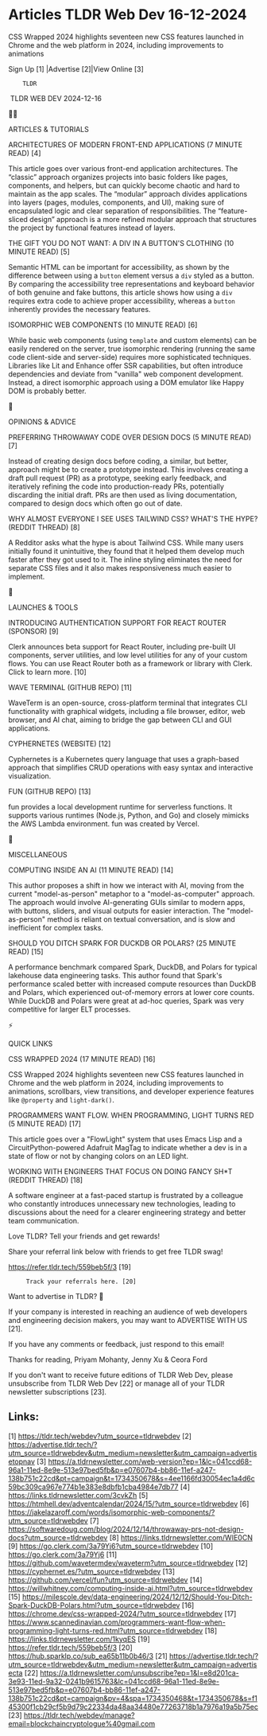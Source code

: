 # Articles TLDR Web Dev 16-12-2024

CSS Wrapped 2024 highlights seventeen new CSS features launched in
Chrome and the web platform in 2024, including improvements to
animations ‌ ‌ ‌ ‌ ‌ ‌ ‌ ‌ ‌ ‌ ‌ ‌ ‌ ‌ ‌ ‌ ‌ ‌ ‌ ‌ ‌ ‌ ‌ ‌ ‌ ‌  ‌ ‌ ‌ ‌ ‌ ‌ ‌ ‌ ‌ ‌ ‌ ‌ ‌ ‌ ‌ ‌ ‌ ‌ ‌ ‌ ‌ ‌ ‌ ‌ ‌ ‌ 


 Sign Up [1] |Advertise [2]|View Online [3] 

		TLDR 

 TLDR WEB DEV 2024-12-16

🧑‍💻 

ARTICLES & TUTORIALS

 ARCHITECTURES OF MODERN FRONT-END APPLICATIONS (7 MINUTE READ) [4] 

 This article goes over various front-end application architectures.
The “classic” approach organizes projects into basic folders like
pages, components, and helpers, but can quickly become chaotic and
hard to maintain as the app scales. The “modular” approach divides
applications into layers (pages, modules, components, and UI), making
sure of encapsulated logic and clear separation of responsibilities.
The “feature-sliced design” approach is a more refined modular
approach that structures the project by functional features instead of
layers. 

 THE GIFT YOU DO NOT WANT: A DIV IN A BUTTON'S CLOTHING (10 MINUTE
READ) [5] 

 Semantic HTML can be important for accessibility, as shown by the
difference between using a `button` element versus a `div` styled as a
button. By comparing the accessibility tree representations and
keyboard behavior of both genuine and fake buttons, this article shows
how using a `div` requires extra code to achieve proper accessibility,
whereas a `button` inherently provides the necessary features. 

 ISOMORPHIC WEB COMPONENTS (10 MINUTE READ) [6] 

 While basic web components (using `template` and custom elements) can
be easily rendered on the server, true isomorphic rendering (running
the same code client-side and server-side) requires more sophisticated
techniques. Libraries like Lit and Enhance offer SSR capabilities, but
often introduce dependencies and deviate from "vanilla" web component
development. Instead, a direct isomorphic approach using a DOM
emulator like Happy DOM is probably better. 

🧠 

OPINIONS & ADVICE

 PREFERRING THROWAWAY CODE OVER DESIGN DOCS (5 MINUTE READ) [7] 

 Instead of creating design docs before coding, a similar, but better,
approach might be to create a prototype instead. This involves
creating a draft pull request (PR) as a prototype, seeking early
feedback, and iteratively refining the code into production-ready PRs,
potentially discarding the initial draft. PRs are then used as living
documentation, compared to design docs which often go out of date. 

 WHY ALMOST EVERYONE I SEE USES TAILWIND CSS? WHAT'S THE HYPE? (REDDIT
THREAD) [8] 

 A Redditor asks what the hype is about Tailwind CSS. While many users
initially found it unintuitive, they found that it helped them develop
much faster after they got used to it. The inline styling eliminates
the need for separate CSS files and it also makes responsiveness much
easier to implement. 

🚀 

LAUNCHES & TOOLS

 INTRODUCING AUTHENTICATION SUPPORT FOR REACT ROUTER (SPONSOR) [9] 

 Clerk announces beta support for React Router, including pre-built UI
components, server utilities, and low level utilities for any of your
custom flows. You can use React Router both as a framework or library
with Clerk. Click to learn more. [10] 

 WAVE TERMINAL (GITHUB REPO) [11] 

 WaveTerm is an open-source, cross-platform terminal that integrates
CLI functionality with graphical widgets, including a file browser,
editor, web browser, and AI chat, aiming to bridge the gap between CLI
and GUI applications. 

 CYPHERNETES (WEBSITE) [12] 

 Cyphernetes is a Kubernetes query language that uses a graph-based
approach that simplifies CRUD operations with easy syntax and
interactive visualization. 

 FUN (GITHUB REPO) [13] 

 fun provides a local development runtime for serverless functions. It
supports various runtimes (Node.js, Python, and Go) and closely
mimicks the AWS Lambda environment. fun was created by Vercel. 

🎁 

MISCELLANEOUS

 COMPUTING INSIDE AN AI (11 MINUTE READ) [14] 

 This author proposes a shift in how we interact with AI, moving from
the current "model-as-person" metaphor to a "model-as-computer"
approach. The approach would involve AI-generating GUIs similar to
modern apps, with buttons, sliders, and visual outputs for easier
interaction. The "model-as-person" method is reliant on textual
conversation, and is slow and inefficient for complex tasks. 

 SHOULD YOU DITCH SPARK FOR DUCKDB OR POLARS? (25 MINUTE READ) [15] 

 A performance benchmark compared Spark, DuckDB, and Polars for
typical lakehouse data engineering tasks. This author found that
Spark's performance scaled better with increased compute resources
than DuckDB and Polars, which experienced out-of-memory errors at
lower core counts. While DuckDB and Polars were great at ad-hoc
queries, Spark was very competitive for larger ELT processes. 

⚡ 

QUICK LINKS

 CSS WRAPPED 2024 (17 MINUTE READ) [16] 

 CSS Wrapped 2024 highlights seventeen new CSS features launched in
Chrome and the web platform in 2024, including improvements to
animations, scrollbars, view transitions, and developer experience
features like `@property` and `light-dark()`. 

 PROGRAMMERS WANT FLOW. WHEN PROGRAMMING, LIGHT TURNS RED (5 MINUTE
READ) [17] 

 This article goes over a "FlowLight" system that uses Emacs Lisp and
a CircuitPython-powered Adafruit MagTag to indicate whether a dev is
in a state of flow or not by changing colors on an LED light. 

 WORKING WITH ENGINEERS THAT FOCUS ON DOING FANCY SH*T (REDDIT THREAD)
[18] 

 A software engineer at a fast-paced startup is frustrated by a
colleague who constantly introduces unnecessary new technologies,
leading to discussions about the need for a clearer engineering
strategy and better team communication. 

Love TLDR? Tell your friends and get rewards!

 Share your referral link below with friends to get free TLDR swag! 

 https://refer.tldr.tech/559beb5f/3 [19] 

		 Track your referrals here. [20] 

Want to advertise in TLDR? 📰

 If your company is interested in reaching an audience of web
developers and engineering decision makers, you may want to ADVERTISE
WITH US [21]. 

 If you have any comments or feedback, just respond to this email! 

Thanks for reading, 
Priyam Mohanty, Jenny Xu & Ceora Ford 

If you don't want to receive future editions of TLDR Web Dev, please
unsubscribe from TLDR Web Dev [22] or manage all of your TLDR
newsletter subscriptions [23]. 

 

Links:
------
[1] https://tldr.tech/webdev?utm_source=tldrwebdev
[2] https://advertise.tldr.tech/?utm_source=tldrwebdev&utm_medium=newsletter&utm_campaign=advertisetopnav
[3] https://a.tldrnewsletter.com/web-version?ep=1&lc=041ccd68-96a1-11ed-8e9e-513e97bed5fb&p=e07607b4-bb86-11ef-a247-138b751c22cd&pt=campaign&t=1734350678&s=4ee1166fd30054ec1a4d6c59bc309ca967e774b1e383e8dbfb1cba4984e7db77
[4] https://links.tldrnewsletter.com/3cvkZh
[5] https://htmhell.dev/adventcalendar/2024/15/?utm_source=tldrwebdev
[6] https://jakelazaroff.com/words/isomorphic-web-components/?utm_source=tldrwebdev
[7] https://softwaredoug.com/blog/2024/12/14/throwaway-prs-not-design-docs?utm_source=tldrwebdev
[8] https://links.tldrnewsletter.com/WIE0CN
[9] https://go.clerk.com/3a79Yj6?utm_source=tldrwebdev
[10] https://go.clerk.com/3a79Yj6
[11] https://github.com/wavetermdev/waveterm?utm_source=tldrwebdev
[12] https://cyphernet.es/?utm_source=tldrwebdev
[13] https://github.com/vercel/fun?utm_source=tldrwebdev
[14] https://willwhitney.com/computing-inside-ai.html?utm_source=tldrwebdev
[15] https://milescole.dev/data-engineering/2024/12/12/Should-You-Ditch-Spark-DuckDB-Polars.html?utm_source=tldrwebdev
[16] https://chrome.dev/css-wrapped-2024/?utm_source=tldrwebdev
[17] https://www.scannedinavian.com/programmers-want-flow-when-programming-light-turns-red.html?utm_source=tldrwebdev
[18] https://links.tldrnewsletter.com/1kyqES
[19] https://refer.tldr.tech/559beb5f/3
[20] https://hub.sparklp.co/sub_ea65b11b0b46/3
[21] https://advertise.tldr.tech/?utm_source=tldrwebdev&utm_medium=newsletter&utm_campaign=advertisecta
[22] https://a.tldrnewsletter.com/unsubscribe?ep=1&l=e8d201ca-3e93-11ed-9a32-0241b9615763&lc=041ccd68-96a1-11ed-8e9e-513e97bed5fb&p=e07607b4-bb86-11ef-a247-138b751c22cd&pt=campaign&pv=4&spa=1734350468&t=1734350678&s=f145300f1cb29cf5b9d79c22334da48aa34480e77263718b1a7976a19a5b75ec
[23] https://tldr.tech/webdev/manage?email=blockchaincryptologue%40gmail.com